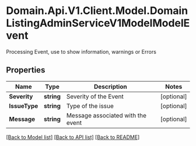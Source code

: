 # Domain.Api.V1.Client.Model.DomainListingAdminServiceV1ModelModelEvent
Processing Event, use to show information, warnings or Errors
## Properties

Name | Type | Description | Notes
------------ | ------------- | ------------- | -------------
**Severity** | **string** | Severity of the Event | [optional] 
**IssueType** | **string** | Type of the issue | [optional] 
**Message** | **string** | Message associated with the event | [optional] 

[[Back to Model list]](../README.md#documentation-for-models) [[Back to API list]](../README.md#documentation-for-api-endpoints) [[Back to README]](../README.md)

